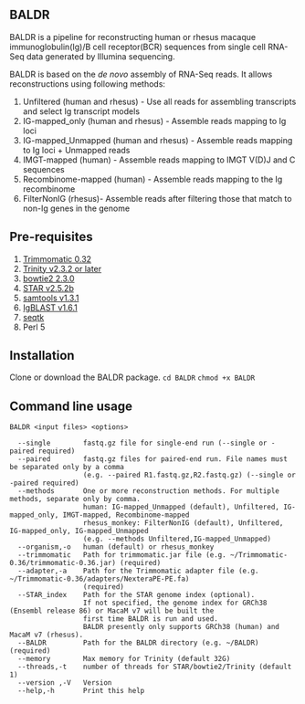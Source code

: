 ## BALDR

BALDR is a pipeline for reconstructing human or rhesus macaque immunoglobulin(Ig)/B cell receptor(BCR) sequences from single cell RNA-Seq data generated by Illumina sequencing. 

BALDR is based on the *de novo* assembly of RNA-Seq reads. It allows reconstructions using following methods:
1. Unfiltered (human and rhesus) - Use all reads for assembling transcripts and select Ig transcript models
2. IG-mapped_only (human and rhesus) - Assemble reads mapping to Ig loci
3. IG-mapped_Unmapped (human and rhesus) - Assemble reads mapping to Ig loci + Unmapped reads
4. IMGT-mapped (human) - Assemble reads mapping to IMGT V(D)J and C sequences
5. Recombinome-mapped (human) - Assemble reads mapping to the Ig recombinome
6. FilterNonIG (rhesus)- Assemble reads after filtering those that match to non-Ig genes in the genome

## Pre-requisites
1. [Trimmomatic 0.32](http://www.usadellab.org/cms/?page=trimmomatic)
2. [Trinity v2.3.2 or later](https://github.com/trinityrnaseq/trinityrnaseq/wiki) 
3. [bowtie2 2.3.0](http://bowtie-bio.sourceforge.net/bowtie2/index.shtml)
4. [STAR v2.5.2b](https://github.com/alexdobin/STAR)
5. [samtools v1.3.1](http://www.htslib.org/download/)
6. [IgBLAST v1.6.1](https://www.ncbi.nlm.nih.gov/igblast/faq.html#standalone)
7. [seqtk](https://github.com/lh3/seqtk)
8. Perl 5

## Installation
Clone or download the BALDR package. 
`cd BALDR`
`chmod +x BALDR`

## Command line usage
```
BALDR <input files> <options>

  --single        fastq.gz file for single-end run (--single or -paired required)
  --paired        fastq.gz files for paired-end run. File names must be separated only by a comma
                  (e.g. --paired R1.fastq.gz,R2.fastq.gz) (--single or -paired required)
  --methods       One or more reconstruction methods. For multiple methods, separate only by comma.
                  human: IG-mapped_Unmapped (default), Unfiltered, IG-mapped_only, IMGT-mapped, Recombinome-mapped 
                  rhesus_monkey: FilterNonIG (default), Unfiltered, IG-mapped_only, IG-mapped_Unmapped
                  (e.g. --methods Unfiltered,IG-mapped_Unmapped)
  --organism,-o   human (default) or rhesus_monkey
  --trimmomatic   Path for trimmomatic.jar file (e.g. ~/Trimmomatic-0.36/trimmomatic-0.36.jar) (required)
  --adapter,-a    Path for the Trimmomatic adapter file (e.g. ~/Trimmomatic-0.36/adapters/NexteraPE-PE.fa) 
                  (required)
  --STAR_index    Path for the STAR genome index (optional). 
                  If not specified, the genome index for GRCh38 (Ensembl release 86) or MacaM v7 will be built the
                  first time BALDR is run and used. 
                  BALDR presently only supports GRCh38 (human) and MacaM v7 (rhesus).
  --BALDR         Path for the BALDR directory (e.g. ~/BALDR) (required)
  --memory        Max memory for Trinity (default 32G)
  --threads,-t    number of threads for STAR/bowtie2/Trinity (default 1)
  --version ,-V   Version
  --help,-h       Print this help
```


